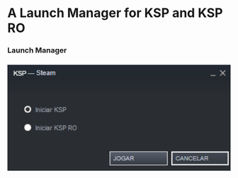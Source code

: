 # A Launch Manager for KSP and KSP RO 
<h3> Launch Manager <h3> 
<img src="KSP_x64/imgs/launchManager.png" width="560"> <br>
